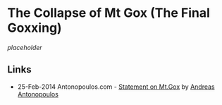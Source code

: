 
# The Collapse of Mt Gox (The Final Goxxing)

_placeholder_

## Links

* 25-Feb-2014 Antonopoulos.com - [Statement on Mt.Gox](https://antonopoulos.com/statement-on-mt-gox/) by [Andreas Antonopoulos](people/andreas_antonopoulos.md)

